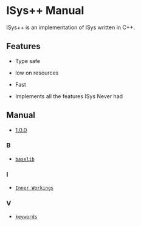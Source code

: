 # ISys++ Manual

ISys++ is an implementation of ISys written in C++.

## Features

- Type safe

- low on resources

- Fast

- Implements all the features ISys Never had

## Manual

- [1.0.0](./manual/1.0.0/)

### B

- [`baselib`](./manual/1.0.0/baselib.md)

### I

- [`Inner Workings`](./manual/1.0.0/workings.md)
### V

- [`keywords`](./manual/1.0.0/keywords.md)
